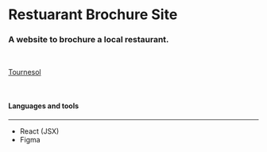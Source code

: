 # Restuarant Brochure Site
### A website to brochure a local restaurant.  
<br/>

<!-- ![Insert Image Link Here]() -->

<a href="https://angelounique-you-us-tournesol.mdbgo.io/">Tournesol</a>

<br/>

#### Languages and tools 
---

* React (JSX)
* Figma
